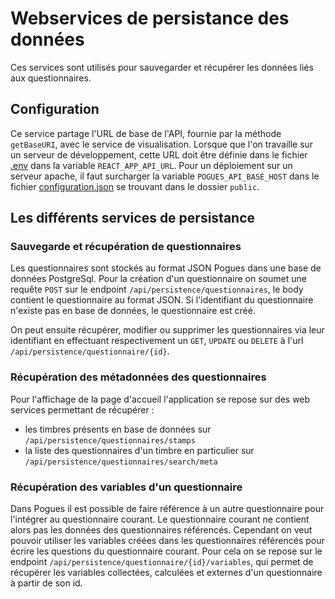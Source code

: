 # Webservices de persistance des données

Ces services sont utilisés pour sauvegarder et récupérer les données liés aux questionnaires.

## Configuration

Ce service partage l'URL de base de l'API, fournie par la méthode `getBaseURI`, avec le service de visualisation. Lorsque que l'on travaille sur un serveur de développement, cette URL doit être définie dans le fichier [.env](https://github.com/InseeFr/Pogues/blob/main/.env) dans la variable `REACT_APP_API_URL`. Pour un déploiement sur un serveur apache, il faut surcharger la variable `POGUES_API_BASE_HOST` dans le fichier [configuration.json](https://github.com/InseeFr/Pogues/blob/main/public/configuration.json) se trouvant dans le dossier `public`.

## Les différents services de persistance

### Sauvegarde et récupération de questionnaires

Les questionnaires sont stockés au format JSON Pogues dans une base de données PostgreSql. Pour la création d'un questionnaire on soumet une requête `POST` sur le endpoint `/api/persistence/questionnaires`, le body contient le questionnaire au format JSON. Si l'identifiant du questionnaire n'existe pas en base de données, le questionnaire est créé.

On peut ensuite récupérer, modifier ou supprimer les questionnaires via leur identifiant en effectuant respectivement un `GET`, `UPDATE` ou `DELETE` à l'url `/api/persistence/questionnaire/{id}`.

### Récupération des métadonnées des questionnaires

Pour l'affichage de la page d'accueil l'application se repose sur des web services permettant de récupérer :

- les timbres présents en base de données sur `/api/persistence/questionnaires/stamps`
- la liste des questionnaires d'un timbre en particulier sur `/api/persistence/questionnaires/search/meta`

### Récupération des variables d'un questionnaire

Dans Pogues il est possible de faire référence à un autre questionnaire pour l'intégrer au questionnaire courant. Le questionnaire courant ne contient alors pas les données des questionnaires référencés. Cependant on veut pouvoir utiliser les variables créées dans les questionnaires référencés pour écrire les questions du questionnaire courant. Pour cela on se repose sur le endpoint `/api/persistence/questionnaire/{id}/variables`, qui permet de récupérer les variables collectées, calculées et externes d'un questionnaire à partir de son id.
